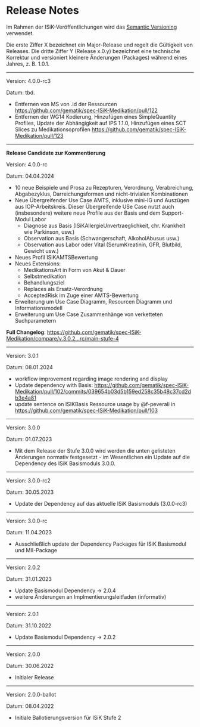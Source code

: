 # Release Notes

Im Rahmen der ISiK-Veröffentlichungen wird das [Semantic Versioning](https://semver.org/lang/de/) verwendet.

Die erste Ziffer X bezeichnet ein Major-Release und regelt die Gültigkeit von Releases. Die dritte Ziffer Y (Release x.0.y) bezeichnet eine technische Korrektur und versioniert kleinere Änderungen (Packages) während eines Jahres, z. B. 1.0.1.


----
Version: 4.0.0-rc3

Datum: tbd.

* Entfernen von MS von .id der Ressourcen https://github.com/gematik/spec-ISiK-Medikation/pull/122
* Entfernen der WG14 Kodierung, Hinzufügen eines SimpleQuantity Profiles, Update der Abhängigkeit auf IPS 1.1.0, Hinzufügen eines SCT Slices zu Medikationsoprofilen https://github.com/gematik/spec-ISiK-Medikation/pull/123
---
**Release Candidate zur Kommentierung**

Version: 4.0.0-rc

Datum: 04.04.2024

* 10 neue Beispiele und Prosa zu Rezepturen, Verordnung, Verabreichung, Abgabezyklus, Darreichungsformen und nicht-trivialen Kombinationen
* Neue Übergreifender Use Case AMTS, inklusive mini-IG und Auszügen aus IOP-Arbeitskreis. Dieser Übergreifende USe Case nutzt auch (insbesondere) weitere neue Profile aus der Basis und dem Support-Modul Labor
  * Diagnose aus Basis (ISiKAllergieUnvertraeglichkeit, chr. Krankheit wie Parkinson, usw.)
  * Observation aus Basis (Schwangerschaft, AlkoholAbusus usw.)
  * Observation aus Labor oder Vital (SerumKreatinin, GFR, Blutbild, Gewicht usw.)
* Neues Profil ISiKAMTSBewertung
* Neues Extensions: 
  * MedikationsArt in Form von Akut & Dauer
  * Selbstmedikation
  * Behandlungsziel
  * Replaces als Ersatz-Verordnung
  * AcceptedRisk im Zuge einer AMTS-Bewertung
* Erweiterung um Use Case Diagramm, Resourcen Diagramm und Informationsmodell
* Erweiterung um Use Case Zusammenhänge von verketteten Suchparametern

**Full Changelog**: https://github.com/gematik/spec-ISiK-Medikation/compare/v.3.0.2...rc/main-stufe-4

----
Version: 3.0.1

Datum: 08.01.2024

* workflow improvement regarding image rendering and display
* Update dependency with Basis:  https://github.com/gematik/spec-ISiK-Medikation/pull/102/commits/039654b03d5b159ed258c35b48c37cd2db3e4a81
* update sentence on ISIKBasis Ressource usage by @f-peverali in https://github.com/gematik/spec-ISiK-Medikation/pull/103
----
Version: 3.0.0

Datum: 01.07.2023

* Mit dem Release der Stufe 3.0.0 wird werden die unten gelisteten Änderungen normativ festgesetzt - im Wesentlichen ein Update auf die Dependency des ISiK Basismoduls 3.0.0.

----
Version: 3.0.0-rc2

Datum: 30.05.2023

* Update der Dependency auf das aktuelle ISiK Basismoduls (3.0.0-rc3)

----
Version: 3.0.0-rc

Datum: 11.04.2023

* Ausschließlich update der Dependency Packages für ISiK Basismodul und MII-Package

----
Version: 2.0.2

Datum: 31.01.2023

- Update Basismodul Dependency -> 2.0.4
- weitere Änderungen an Implmentierungsleitfaden (informativ)
----
Version: 2.0.1

Datum: 31.10.2022

- Update Basismodul Dependency -> 2.0.2
----
Version: 2.0.0

Datum: 30.06.2022

- Initialer Release

----
Version: 2.0.0-ballot

Datum: 08.04.2022

* Initiale Ballotierungsversion für ISiK Stufe 2
